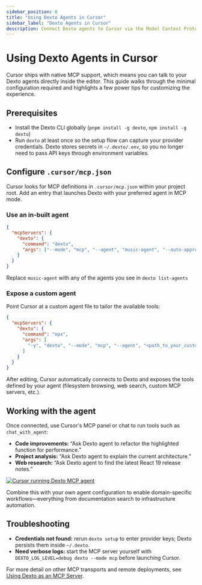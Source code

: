 ```yaml
---
sidebar_position: 8
title: "Using Dexto Agents in Cursor"
sidebar_label: "Dexto Agents in Cursor"
description: Connect Dexto agents to Cursor via the Model Context Protocol (MCP).
---
```


# Using Dexto Agents in Cursor

Cursor ships with native MCP support, which means you can talk to your Dexto agents directly inside the editor. This guide walks through the minimal configuration required and highlights a few power tips for customizing the experience.

## Prerequisites

- Install the Dexto CLI globally (`pnpm install -g dexto`, `npm install -g dexto`)
- Run `dexto` at least once so the setup flow can capture your provider credentials. Dexto stores secrets in `~/.dexto/.env`, so you no longer need to pass API keys through environment variables.

## Configure `.cursor/mcp.json`

Cursor looks for MCP definitions in `.cursor/mcp.json` within your project root. Add an entry that launches Dexto with your preferred agent in MCP mode.

### Use an in-built agent

```json title=".cursor/mcp.json"
{
  "mcpServers": {
    "dexto": {
      "command": "dexto",
      "args": ["--mode", "mcp", "--agent", "music-agent", "--auto-approve"],
    }
  }
}
```

Replace `music-agent` with any of the agents you see in `dexto list-agents`

### Expose a custom agent

Point Cursor at a custom agent file to tailor the available tools:

```json title=".cursor/mcp.json"
{
  "mcpServers": {
    "dexto": {
      "command": "npx",
      "args": [
        "-y", "dexto", "--mode", "mcp", "--agent", "<path_to_your_custom_agent.yml>"
      ]
    }
  }
}
```

After editing, Cursor automatically connects to Dexto and exposes the tools defined by your agent (filesystem browsing, web search, custom MCP servers, etc.).

## Working with the agent

Once connected, use Cursor's MCP panel or chat to run tools such as `chat_with_agent`:

- **Code improvements:** “Ask Dexto agent to refactor the highlighted function for performance.”
- **Project analysis:** “Ask Dexto agent to explain the current architecture.”
- **Web research:** “Ask Dexto agent to find the latest React 19 release notes.”

[![Cursor running Dexto MCP agent](/img/Cursor_Dexto_Agent_Screenshot.png)](/img/Cursor_Dexto_Agent_Screenshot.png)

Combine this with your own agent configuration to enable domain-specific workflows—everything from documentation search to infrastructure automation.



## Troubleshooting

- **Credentials not found:** rerun `dexto setup` to enter provider keys; Dexto persists them inside `~/.dexto`.
- **Need verbose logs:** start the MCP server yourself with `DEXTO_LOG_LEVEL=debug dexto --mode mcp` before launching Cursor.

For more detail on other MCP transports and remote deployments, see [Using Dexto as an MCP Server](./dexto-as-mcp-server).
